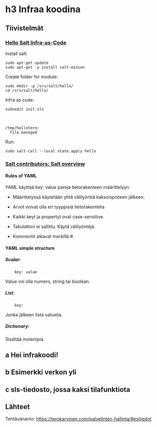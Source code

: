# h3 Infraa koodina

## Tiivistelmät
### [Hello Salt Infra-as-Code](https://terokarvinen.com/2024/hello-salt-infra-as-code/)
Install salt:

    sudo apt-get update
    sudo apt-get -y install salt-minion
Create folder for module:

    sudo mkdir -p /srv/salt/hello/
    cd /srv/salt/hello/
Infra as code:

    sudoedit init.sls
<br>

    /tmp/hellotero:
      file.managed
Run:

    sudo salt-call --local state.apply hello
### [Salt contributors: Salt overview](https://docs.saltproject.io/salt/user-guide/en/latest/topics/overview.html#rules-of-yaml)
#### Rules of YAML
YAML käyttää key: value pareja tietorakenteen määrittelyyn.

- Määrittelyssä käytetään yhtä välilyöntiä kaksoispisteen jälkeen.

- Arvot voivat olla eri tyyppisiä tietorakenteita 

- Kaikki keyt ja propertyt ovat case-sensitive.

- Tabulattori ei sallittu. Käytä välilyöntejä.

- Kommentit alkavat merkillä #.

#### YAML simple structure
##### Scalar: 

        key: value
Value voi olla numero, string tai boolean.

##### List:

        key:
Jonka jälkeen lista valueita.

##### Dictionary:
Sisältää molempia.

## a Hei infrakoodi!

## b Esimerkki verkon yli

## c sls-tiedosto, jossa kaksi tilafunktiota

## Lähteet

Tehtävänanto: https://terokarvinen.com/palvelinten-hallinta/#esitiedot
